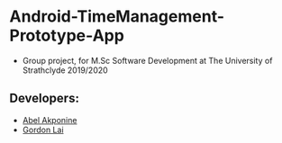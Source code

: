# Android-TimeManagement-Prototype-App
* Group project, for M.Sc Software Development at The University of Strathclyde 2019/2020
## Developers:
* [Abel Akponine](https://github.com/abelakponine)
* [Gordon Lai](https://github.com/gordonshlai)
